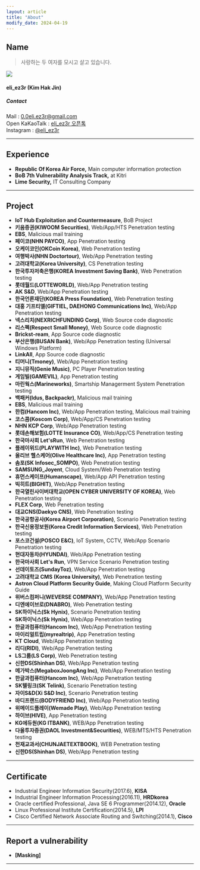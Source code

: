 ```yaml
---
layout: article
title: "About"
modify_date: 2024-04-19
---
```




## Name
> 사랑하는 두 여자를 모시고 살고 있습니다.
<div class="item">
  <div class="item__image">
    <img class="image image--md" src="https://eliez3r.synology.me/assets/profile/me_2021.jpeg"/>
  </div>
  <div class="item__content">
    <div class="item__header">
      <h4>eli_ez3r (Kim Hak Jin)</h4>
        <h5>Contact</h5>
      <i class="fas fa-envelope"></i> Mail : <a href="mailto:0.0eli.ez3r@gmail.com" target=_blank>0.0eli.ez3r@gmail.com</a><br>
      <i class="fas fa-comments"></i> Open KaKaoTalk : <a href="https://open.kakao.com/o/sVU369mb" target=_blank>eli_ez3r 오픈톡</a><br>
      <i class="fab fa-instagram"></i> Instagram : <a href="https://www.instagram.com/eli_ez3r" target=_blank>@eli_ez3r</a><br>
      </div>
    </div>
</div>

-----

## Experience

- **Republic Of Korea Air Force,** Main computer information protection
- **BoB 7th Vulnerability Analysis Track,** at Kitri
- **Lime Security,** IT Consulting Company

------

## Project
- **IoT Hub Exploitation and Countermeasure**, BoB Project
- **키움증권(KIWOOM Securities)**, Web/App/HTS Penetration testing
- **EBS**, Malicious mail training
- **페이코(NHN PAYCO)**, App Penetration testing
- **오케이코인(OKCoin Korea)**, Web Penetration testing
- **여행박사(NHN Doctortour)**, Web/App Penetration testing
- **고려대학교(Korea University)**, CS Penetration testing
- **한국투자저축은행(KOREA Investment Saving Bank)**, Web Penetration testing
- **롯데월드(LOTTEWORLD)**, Web/App Penetration testing
- **AK S&D**, Web/App Penetration testing
- **한국언론재단(KOREA Press Foundation)**, Web Penetration testing
- **대홍 기프티엘(GIFTIEL, DAEHONG Communications Inc)**, Web/App Penetration testing
- **넥스리치(NEXRICHFUNDING Corp)**, Web Source code diagnostic
- **리스펙(Respect Small Money)**, Web Source code diagnostic
- **Brickst-ream**, App Source code diagnostic
- **부산은행(BUSAN Bank)**, Web/App Penetration testing (Universal Windows Platform)
- **LinkAll**, App Source code diagnostic
- **티머니(Tmoney)**, Web/App Penetration testing
- **지니뮤직(Genie Music)**, PC Player Penetration testing
- **게임빌(GAMEVIL)**, App Penetration testing
- **마린웍스(Marineworks)**, Smartship Managerment System Penetration testing
- **백패커(Idus, Backpackr)**, Malicious mail training
- **EBS**, Malicious mail training
- **한컴(Hancom Inc)**, Web/App Penetration testing, Malicious mail training
- **코스콤(Koscom Corp)**, Web/App/CS Penetration testing
- **NHN KCP Corp**, Web/App Penetration testing
- **롯데손해보험(LOTTE Insurance CO)**, Web/App/CS Penetration testing
- **한국마사회 Let'sRun**, Web Penetration testing
- **플레이위드(PLAYWITH Inc)**, Web Penetration testing
- **올리브 헬스케어(Olive Healthcare Inc)**, App Penetration testing
- **솜포(SK Infosec_SOMPO)**,  Web Penetration testing
- **SAMSUNG_Joyent**,  Cloud System/Web Penetration testing
- **휴먼스케이프(Humanscape)**,  Web/App API Penetration testing
- **빅히트(BIGHIT)**,  Web/App Penetration testing
- **한국열린사이버대학교(OPEN CYBER UNIVERSITY OF KOREA)**,  Web Penetration testing
- **FLEX Corp**,  Web Penetration testing
- **대교CNS(Daekyo CNS)**,  Web Penetration testing
- **한국공항공사(Korea Airport Corporation)**,  Scenario Penetration testing
- **한국신용정보원(Korea Credit Information Services)**,  Web Penetration testing
- **포스코건설(POSCO E&C)**,  IoT System, CCTV, Web/App Scenario Penetration testing
- **현대자동차(HYUNDAI)**,  Web/App Penetration testing
- **한국마사회 Let's Run**,  VPN Service Scenario Penetration testing
- **선데이토즈(SundayToz)**,  Web/App Penetration testing
- **고려대학교 CMS (Korea University)**,  Web Penetration testing
- **Astron Cloud Platform Security Guide**,  Making Cloud Platform Security Guide
- **위버스컴퍼니(WEVERSE COMPANY)**,  Web/App Penetration testing
- **디엔에이브로(DNABRO)**,  Web Penetration testing
- **SK하이닉스(Sk Hynix)**,  Scenario Penetration testing
- **SK하이닉스(Sk Hynix)**, Web/App Penetration testing
- **한글과컴퓨터(Hancom Inc)**, Web/App Penetration testing
- **마이리얼트립(myrealtrip)**, App Penetration testing
- **KT Cloud**, Web/App Penetration testing
- **리디(RIDI)**, Web/App Penetration testing
- **LS그룹(LS Corp)**, Web Penetration testing
- **신한DS(Shinhan DS)**, Web/App Penetration testing
- **메가박스(MegaboxJoongAng Inc)**, Web/App Penetration testing
- **한글과컴퓨터(Hancom Inc)**, Web/App Penetration testing
- **SK텔링크(SK Telink)**, Scenario Penetration testing
- **자이S&D(Xi S&D Inc)**, Scenario Penetration testing
- **바디프랜드(BODYFRIEND Inc)**, Web/App Penetration testing
- **위메이드플레이(Wemade Play)**, Web/App Penetration testing
- **하이브(HIVE)**, App Penetration testing
- **KG에듀원(KG ITBANK)**, WEB/App Penetration testing
- **다올투자증권(DAOL Investment&Securities)**, WEB/MTS/HTS Penetration testing
- **천재교과서(CHUNJAETEXTBOOK)**, WEB Penetration testing
- **신한DS(Shinhan DS)**, Web/App Penetration testing

------

## Certificate

- Industrial Engineer Information Security(2017.6), **KISA**
- Industrial Engineer Information Processing(2016.11), **HRDkorea**
- Oracle certified Professional, Java SE 6 Programmer(2014.12), **Oracle**
- Linux Professional Institute Certification(2014.5), **LPI**
- Cisco Certified Network Associate Routing and Switching(2014.1), **Cisco**

-----

## Report a vulnerability

- **[Masking]**

-----